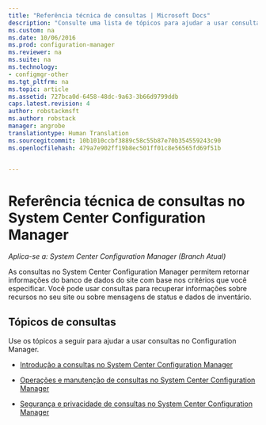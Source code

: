 ```yaml
---
title: "Referência técnica de consultas | Microsoft Docs"
description: "Consulte uma lista de tópicos para ajudar a usar consultas para recuperar informações sobre os recursos do seu site."
ms.custom: na
ms.date: 10/06/2016
ms.prod: configuration-manager
ms.reviewer: na
ms.suite: na
ms.technology:
- configmgr-other
ms.tgt_pltfrm: na
ms.topic: article
ms.assetid: 727bca0d-6458-48dc-9a63-3b66d9799ddb
caps.latest.revision: 4
author: robstackmsft
ms.author: robstack
manager: angrobe
translationtype: Human Translation
ms.sourcegitcommit: 10b1010ccbf3889c58c55b87e70b354559243c90
ms.openlocfilehash: 479a7e902ff19b8ec501ff01c8e56565fd69f51b


---                     
```

# <a name="queries-technical-reference-for-system-center-configuration-manager"></a>Referência técnica de consultas no System Center Configuration Manager

*Aplica-se a: System Center Configuration Manager (Branch Atual)*

As consultas no System Center Configuration Manager permitem retornar informações do banco de dados do site com base nos critérios que você especificar. Você pode usar consultas para recuperar informações sobre recursos no seu site ou sobre mensagens de status e dados de inventário.  

## <a name="queries-topics"></a>Tópicos de consultas  
 Use os tópicos a seguir para ajudar a usar consultas no Configuration Manager.  

-   [Introdução a consultas no System Center Configuration Manager](../../../core/servers/manage/introduction-to-queries.md)  

-   [Operações e manutenção de consultas no System Center Configuration Manager](../../../core/servers/manage/operations-and-maintenance-for-queries.md)  

-   [Segurança e privacidade de consultas no System Center Configuration Manager](../../../core/servers/manage/security-and-privacy-for-queries.md)  



<!--HONumber=Dec16_HO3-->



